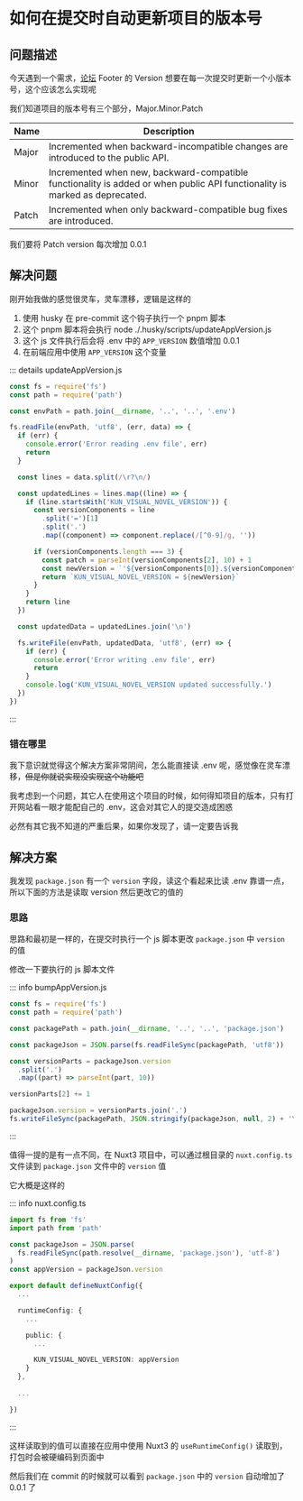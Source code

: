 # 如何在提交时自动更新项目的版本号

## 问题描述

今天遇到一个需求，[论坛](https://www.kungal.com) Footer 的 Version 想要在每一次提交时更新一个小版本号，这个应该怎么实现呢

我们知道项目的版本号有三个部分，Major.Minor.Patch

| Name | Description |
| ---- | ---- |
| Major | Incremented when backward-incompatible changes are introduced to the public API. |
| Minor | Incremented when new, backward-compatible functionality is added or when public API functionality is marked as deprecated. |
| Patch | Incremented when only backward-compatible bug fixes are introduced. |

我们要将 Patch version 每次增加 0.0.1

## 解决问题

刚开始我做的感觉很灵车，灵车漂移，逻辑是这样的

1. 使用 husky 在 pre-commit 这个钩子执行一个 pnpm 脚本
2. 这个 pnpm 脚本将会执行 node ./.husky/scripts/updateAppVersion.js
3. 这个 js 文件执行后会将 .env 中的 `APP_VERSION` 数值增加 0.0.1
4. 在前端应用中使用 `APP_VERSION` 这个变量

::: details updateAppVersion.js

```javascript
const fs = require('fs')
const path = require('path')

const envPath = path.join(__dirname, '..', '..', '.env')

fs.readFile(envPath, 'utf8', (err, data) => {
  if (err) {
    console.error('Error reading .env file', err)
    return
  }

  const lines = data.split(/\r?\n/)

  const updatedLines = lines.map((line) => {
    if (line.startsWith('KUN_VISUAL_NOVEL_VERSION')) {
      const versionComponents = line
        .split('=')[1]
        .split('.')
        .map((component) => component.replace(/[^0-9]/g, ''))

      if (versionComponents.length === 3) {
        const patch = parseInt(versionComponents[2], 10) + 1
        const newVersion = `'${versionComponents[0]}.${versionComponents[1]}.${patch}'`
        return `KUN_VISUAL_NOVEL_VERSION = ${newVersion}`
      }
    }
    return line
  })

  const updatedData = updatedLines.join('\n')

  fs.writeFile(envPath, updatedData, 'utf8', (err) => {
    if (err) {
      console.error('Error writing .env file', err)
      return
    }
    console.log('KUN_VISUAL_NOVEL_VERSION updated successfully.')
  })
})
```

:::


### 错在哪里

我下意识就觉得这个解决方案非常阴间，怎么能直接读 .env 呢，感觉像在灵车漂移，~~但是你就说实现没实现这个功能吧~~

我考虑到一个问题，其它人在使用这个项目的时候，如何得知项目的版本，只有打开网站看一眼才能配自己的 .env，这会对其它人的提交造成困惑

必然有其它我不知道的严重后果，如果你发现了，请一定要告诉我

## 解决方案

我发现 `package.json` 有一个 `version` 字段，读这个看起来比读 .env 靠谱一点，所以下面的方法是读取 version 然后更改它的值的

### 思路

思路和最初是一样的，在提交时执行一个 js 脚本更改 `package.json` 中 `version` 的值

修改一下要执行的 js 脚本文件


::: info bumpAppVersion.js

```javascript
const fs = require('fs')
const path = require('path')

const packagePath = path.join(__dirname, '..', '..', 'package.json')

const packageJson = JSON.parse(fs.readFileSync(packagePath, 'utf8'))

const versionParts = packageJson.version
  .split('.')
  .map((part) => parseInt(part, 10))

versionParts[2] += 1

packageJson.version = versionParts.join('.')
fs.writeFileSync(packagePath, JSON.stringify(packageJson, null, 2) + '\n')

```

:::


值得一提的是有一点不同，在 Nuxt3 项目中，可以通过根目录的 `nuxt.config.ts` 文件读到 `package.json` 文件中的 `version` 值

它大概是这样的

::: info nuxt.config.ts

```typescript
import fs from 'fs'
import path from 'path'

const packageJson = JSON.parse(
  fs.readFileSync(path.resolve(__dirname, 'package.json'), 'utf-8')
)
const appVersion = packageJson.version

export default defineNuxtConfig({
  ...

  runtimeConfig: {
    ...

    public: {
      ...

      KUN_VISUAL_NOVEL_VERSION: appVersion
    }
  },
  
  ...

})

```

:::

这样读取到的值可以直接在应用中使用 Nuxt3 的 `useRuntimeConfig()` 读取到，打包时会被硬编码到页面中

然后我们在 commit 的时候就可以看到 `package.json` 中的 `version` 自动增加了 0.0.1 了
